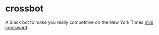 # crossbot

A Slack bot to make you really competitive on the New York Times
[mini crossword](http://www.nytimes.com/crosswords/game/mini).
